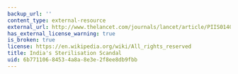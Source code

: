 ```yaml
---
backup_url: ''
content_type: external-resource
external_url: http://www.thelancet.com/journals/lancet/article/PIIS0140-6736(14)62224-8/
has_external_license_warning: true
is_broken: true
license: https://en.wikipedia.org/wiki/All_rights_reserved
title: India's Sterilisation Scandal
uid: 6b771106-8453-4a8a-8e3e-2f8ee8db9fbb
---
```

